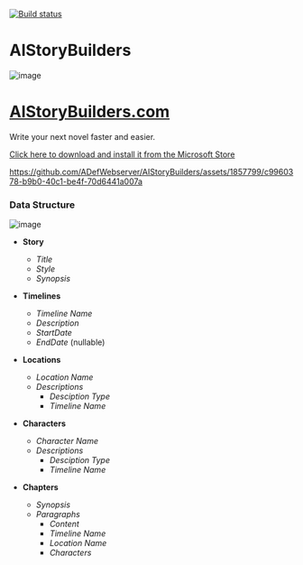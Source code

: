 [![Build status](https://ci.appveyor.com/api/projects/status/jahx9anrtang77at/branch/main?svg=true)](https://ci.appveyor.com/project/ADefWebserver/aistorybuilders/branch/main)
# AIStoryBuilders
![image](https://github.com/ADefWebserver/AIStoryBuilders/assets/1857799/a28481bd-ca40-4777-9bc7-33421ec7d1fb)

# [AIStoryBuilders.com](https://AIStoryBuilders.com) 

Write your next novel faster and easier.

[Click here to download and install it from the Microsoft Store](https://apps.microsoft.com/detail/9NCJN9W323DB?rtc=1&hl=en-us&gl=US)

https://github.com/ADefWebserver/AIStoryBuilders/assets/1857799/c9960378-b9b0-40c1-be4f-70d6441a007a

### Data Structure

![image](https://github.com/ADefWebserver/AIStoryBuilders/assets/1857799/1c07f3ef-7bd7-4ed5-bd60-eac802fd84ac)

- **Story**
  - *Title*
  - *Style*
  - *Synopsis*
 
- **Timelines**
  - *Timeline Name*
  - *Description*
  - *StartDate*
  - *EndDate* (nullable)
  
- **Locations**
  - *Location Name*
  - *Descriptions*
    - *Desciption Type*
    - *Timeline Name*
  
- **Characters**
  - *Character Name*
  - *Descriptions*
    - *Desciption Type*
    - *Timeline Name*

- **Chapters**
  - *Synopsis*
  - *Paragraphs*   
    - *Content*
    - *Timeline Name*
    - *Location Name*
    - *Characters*

